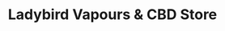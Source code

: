 ---
title: "Ladybird Vapours & CBD Store"
url: /chester/ladybird-vapours-and-cbd-store/
shop: e-cigarette
---